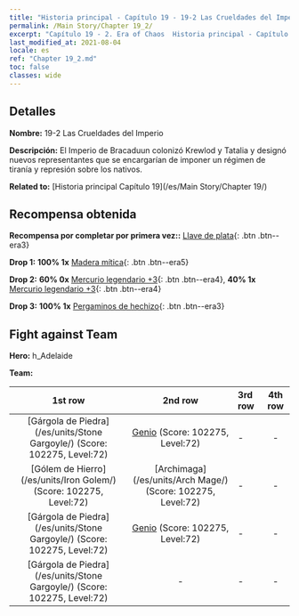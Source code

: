 ```yaml
---
title: "Historia principal - Capítulo 19 - 19-2 Las Crueldades del Imperio"
permalink: /Main Story/Chapter 19_2/
excerpt: "Capítulo 19 - 2. Era of Chaos  Historia principal - Capítulo 19_2. 19-2 Las Crueldades del Imperio"
last_modified_at: 2021-08-04
locale: es
ref: "Chapter 19_2.md"
toc: false
classes: wide
---
```


## Detalles

 **Nombre:** 19-2 Las Crueldades del Imperio

 **Descripción:** El Imperio de Bracaduun colonizó Krewlod y Tatalia y designó nuevos representantes que se encargarían de imponer un régimen de tiranía y represión sobre los nativos.

 **Related to:** [Historia principal Capítulo 19](/es/Main Story/Chapter 19/)

## Recompensa obtenida

 **Recompensa por completar por primera vez::** [Llave de plata](/ItemsES/con_693/){: .btn .btn--era3}

 **Drop 1:** **100% 1x** [Madera mítica](/ItemsES/mat_62/){: .btn .btn--era5}

 **Drop 2:** **60% 0x** [Mercurio legendario +3](/ItemsES/mat_56/){: .btn .btn--era4}, **40% 1x** [Mercurio legendario +3](/ItemsES/mat_56/){: .btn .btn--era4}

 **Drop 3:** **100% 1x** [Pergaminos de hechizo](/ItemsES/con_694/){: .btn .btn--era3}


## Fight against Team
 **Hero:** h_Adelaide

 **Team:**


  | 1st row | 2nd row | 3rd row | 4th row |
  |:----:|:----:|:----|:----:|
  | [Gárgola de Piedra](/es/units/Stone Gargoyle/) (Score: 102275, Level:72)  | [Genio](/es/units/Genie/) (Score: 102275, Level:72)  | - | - |
  | [Gólem de Hierro](/es/units/Iron Golem/) (Score: 102275, Level:72)  | [Archimaga](/es/units/Arch Mage/) (Score: 102275, Level:72)  | - | - |
  | [Gárgola de Piedra](/es/units/Stone Gargoyle/) (Score: 102275, Level:72)  | [Genio](/es/units/Genie/) (Score: 102275, Level:72)  | - | - |
  | [Gárgola de Piedra](/es/units/Stone Gargoyle/) (Score: 102275, Level:72)  | - | - | - |


